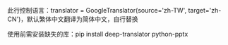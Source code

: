 此行控制语言：translator = GoogleTranslator(source='zh-TW', target='zh-CN')，默认繁体中文翻译为简体中文，自行替换  


使用前需安装缺失的库：pip install deep-translator python-pptx
